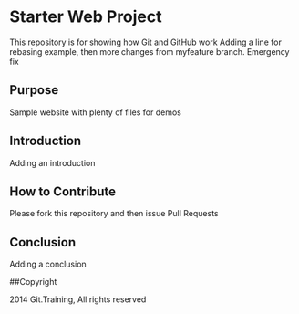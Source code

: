 # Starter Web Project

This repository is for showing how Git and GitHub work
Adding a line for rebasing example, then more changes from myfeature branch.
Emergency fix 

## Purpose

Sample website with plenty of files for demos

## Introduction

Adding an introduction

## How to Contribute

Please fork this repository and then issue Pull Requests

## Conclusion

Adding a conclusion

##Copyright

2014 Git.Training, All rights reserved